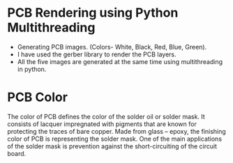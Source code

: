 # PCB Rendering using Python Multithreading

- Generating PCB images. (Colors- White, Black, Red, Blue, Green).
- I have used the gerber library to render the PCB layers.
- All the five images are generated at the same time using multithreading in python.


# PCB Color
The color of PCB defines the color of the solder oil or solder mask. It consists of lacquer impregnated with pigments that are known for protecting the traces of bare copper. Made from glass – epoxy, the finishing color of PCB is representing the solder mask. One of the main applications of the solder mask is prevention against the short-circuiting of the circuit board.